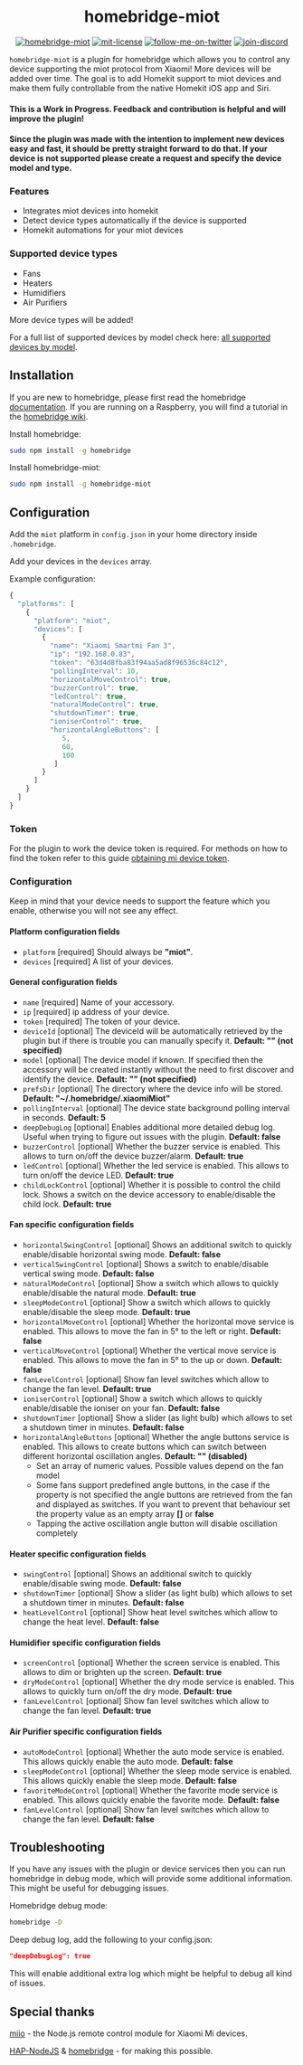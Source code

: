 <span align="center">

# homebridge-miot

<!---[![verified-by-homebridge](https://badgen.net/badge/homebridge/verified/purple)](https://github.com/homebridge/homebridge/wiki/Verified-Plugins#verified-plugins)--->
[![homebridge-miot](https://badgen.net/npm/v/homebridge-miot?icon=npm)](https://www.npmjs.com/package/homebridge-miot)
[![mit-license](https://badgen.net/npm/license/lodash)](https://github.com/merdok/homebridge-miot/blob/master/LICENSE)
[![follow-me-on-twitter](https://badgen.net/twitter/follow/merdok_dev?icon=twitter)](https://twitter.com/merdok_dev)
[![join-discord](https://badgen.net/badge/icon/discord?icon=discord&label=homebridge-xiaomi-fan)](https://discord.gg/AFYUZbk)

</span>

`homebridge-miot` is a plugin for homebridge which allows you to control any device supporting the miot protocol from Xiaomi! More devices will be added over time.
The goal is to add Homekit support to miot devices and make them fully controllable from the native Homekit iOS app and Siri.

#### This is a Work in Progress. Feedback and contribution is helpful and will improve the plugin!
#### Since the plugin was made with the intention to implement new devices easy and fast, it should be pretty straight forward to do that. If your device is not supported please create a request and specify the device model and type.

### Features
* Integrates miot devices into homekit
* Detect device types automatically if the device is supported
* Homekit automations for your miot devices

### Supported device types
* Fans
* Heaters
* Humidifiers
* Air Purifiers

More device types will be added!

For a full list of supported devices by model check here: [all supported devices by model](https://github.com/merdok/homebridge-miot/blob/master/supported_devices.md).

## Installation

If you are new to homebridge, please first read the homebridge [documentation](https://github.com/homebridge/homebridge#readme).
If you are running on a Raspberry, you will find a tutorial in the [homebridge wiki](https://github.com/homebridge/homebridge/wiki/Install-Homebridge-on-Raspbian).

Install homebridge:
```sh
sudo npm install -g homebridge
```

Install homebridge-miot:
```sh
sudo npm install -g homebridge-miot
```

## Configuration

Add the `miot` platform in `config.json` in your home directory inside `.homebridge`.

Add your devices in the `devices`  array.

Example configuration:

```js
{
  "platforms": [
    {
      "platform": "miot",
      "devices": [
        {
          "name": "Xiaomi Smartmi Fan 3",
          "ip": "192.168.0.83",
          "token": "63d4d8fba83f94aa5ad8f96536c84c12",
          "pollingInterval": 10,
          "horizontalMoveControl": true,
          "buzzerControl": true,
          "ledControl": true,
          "naturalModeControl": true,
          "shutdownTimer": true,
          "ioniserControl": true,
          "horizontalAngleButtons": [
             5,
             60,
             100
           ]
        }
      ]
    }
  ]
}
```

### Token
For the plugin to work the device token is required. For methods on how to find the token refer to this guide [obtaining mi device token](https://github.com/merdok/homebridge-miot/blob/master/obtain_token.md).

### Configuration
Keep in mind that your device needs to support the feature which you enable, otherwise you will not see any effect.
#### Platform configuration fields
- `platform` [required]
Should always be **"miot"**.
- `devices` [required]
A list of your devices.
#### General configuration fields
- `name` [required]
Name of your accessory.
- `ip` [required]
ip address of your device.
- `token` [required]
The token of your device.
- `deviceId` [optional]
The deviceId will be automatically retrieved by the plugin but if there is trouble you can manually specify it. **Default: "" (not specified)**
- `model` [optional]
The device model if known. If specified then the accessory will be created instantly without the need to first discover and identify the device. **Default: "" (not specified)**
- `prefsDir` [optional]
The directory where the device info will be stored. **Default: "~/.homebridge/.xiaomiMiot"**
- `pollingInterval` [optional]
The device state background polling interval in seconds. **Default: 5**
- `deepDebugLog` [optional]
Enables additional more detailed debug log. Useful when trying to figure out issues with the plugin. **Default: false**
- `buzzerControl` [optional]
Whether the buzzer service is enabled. This allows to turn on/off the device buzzer/alarm. **Default: true**
- `ledControl` [optional]
Whether the led service is enabled. This allows to turn on/off the device LED. **Default: true**
- `childLockControl` [optional]
Whether it is possible to control the child lock. Shows a switch on the device accessory to enable/disable the child lock. **Default: true**
#### Fan specific configuration fields
- `horizontalSwingControl` [optional]
Shows an additional switch to quickly enable/disable horizontal swing mode. **Default: false**
- `verticalSwingControl` [optional]
Shows a switch to enable/disable vertical swing mode. **Default: false**
- `naturalModeControl` [optional]
Show a switch which allows to quickly enable/disable the natural mode. **Default: true**
- `sleepModeControl` [optional]
Show a switch which allows to quickly enable/disable the sleep mode. **Default: true**
- `horizontalMoveControl` [optional]
Whether the horizontal move service is enabled. This allows to move the fan in 5° to the left or right. **Default: false**
- `verticalMoveControl` [optional]
Whether the vertical move service is enabled. This allows to move the fan in 5° to the up or down. **Default: false**
- `fanLevelControl` [optional]
Show fan level switches which allow to change the fan level. **Default: true**
- `ioniserControl` [optional]
Show a switch which allows to quickly enable/disable the ioniser on your fan. **Default: false**
- `shutdownTimer` [optional]
Show a slider (as light bulb) which allows to set a shutdown timer in minutes. **Default: false**
- `horizontalAngleButtons` [optional]
Whether the angle buttons service is enabled. This allows to create buttons which can switch between different horizontal oscillation angles. **Default: "" (disabled)**
  - Set an array of numeric values. Possible values depend on the fan model
  - Some fans support predefined angle buttons, in the case if the property is not specified the angle buttons are retrieved from the fan and displayed as switches. If you want to prevent that behaviour set the property value as an empty array **[]** or **false**
  - Tapping the active oscillation angle button will disable oscillation completely
#### Heater specific configuration fields
- `swingControl` [optional]
Shows an additional switch to quickly enable/disable swing mode. **Default: false**
- `shutdownTimer` [optional]
Show a slider (as light bulb) which allows to set a shutdown timer in minutes. **Default: false**
- `heatLevelControl` [optional]
Show heat level switches which allow to change the heat level. **Default: false**
#### Humidifier specific configuration fields
- `screenControl` [optional]
Whether the screen service is enabled. This allows to dim or brighten up the screen. **Default: true**
- `dryModeControl` [optional]
Whether the dry mode service is enabled. This allows to quickly turn on/off the dry mode. **Default: true**
- `fanLevelControl` [optional]
Show fan level switches which allow to change the fan level. **Default: true**
#### Air Purifier specific configuration fields
- `autoModeControl` [optional]
Whether the auto mode service is enabled. This allows quickly enable the auto mode. **Default: false**
- `sleepModeControl` [optional]
Whether the sleep mode service is enabled. This allows quickly enable the sleep mode. **Default: false**
- `favoriteModeControl` [optional]
Whether the favorite mode service is enabled. This allows quickly enable the favorite mode. **Default: false**
- `fanLevelControl` [optional]
Show fan level switches which allow to change the fan level. **Default: false**

## Troubleshooting
If you have any issues with the plugin or device services then you can run homebridge in debug mode, which will provide some additional information. This might be useful for debugging issues.

Homebridge debug mode:
```sh
homebridge -D
```

Deep debug log, add the following to your config.json:
```json
"deepDebugLog": true
```
This will enable additional extra log which might be helpful to debug all kind of issues.

## Special thanks
[miio](https://github.com/aholstenson/miio) - the Node.js remote control module for Xiaomi Mi devices.

[HAP-NodeJS](https://github.com/KhaosT/HAP-NodeJS) & [homebridge](https://github.com/nfarina/homebridge) - for making this possible.

